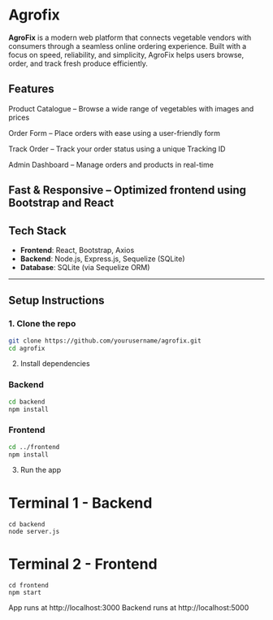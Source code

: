 # Agrofix

**AgroFix** is a modern web platform that connects vegetable vendors with consumers through a seamless online ordering experience. Built with a focus on speed, reliability, and simplicity, AgroFix helps users browse, order, and track fresh produce efficiently.

## Features

Product Catalogue – Browse a wide range of vegetables with images and prices

Order Form – Place orders with ease using a user-friendly form

Track Order – Track your order status using a unique Tracking ID

Admin Dashboard – Manage orders and products in real-time

Fast & Responsive – Optimized frontend using Bootstrap and React
---

## Tech Stack

- **Frontend**: React, Bootstrap, Axios  
- **Backend**: Node.js, Express.js, Sequelize (SQLite)  
- **Database**: SQLite (via Sequelize ORM)

---

## Setup Instructions

### 1. Clone the repo

```bash
git clone https://github.com/yourusername/agrofix.git
cd agrofix
```

2. Install dependencies
### Backend
```bash
cd backend
npm install
```
### Frontend
```bash
cd ../frontend
npm install
```
3. Run the app

# Terminal 1 - Backend
```
cd backend
node server.js
```
# Terminal 2 - Frontend

```
cd frontend
npm start
```
App runs at http://localhost:3000
Backend runs at http://localhost:5000
